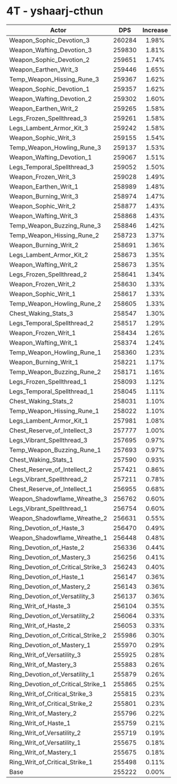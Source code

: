 # 4T - yshaarj-cthun
| Actor | DPS | Increase |
|---|:---:|:---:|
|Weapon_Sophic_Devotion_3|260284|1.98%|
|Weapon_Wafting_Devotion_3|259830|1.81%|
|Weapon_Sophic_Devotion_2|259651|1.74%|
|Weapon_Earthen_Writ_3|259446|1.65%|
|Temp_Weapon_Hissing_Rune_3|259367|1.62%|
|Weapon_Sophic_Devotion_1|259357|1.62%|
|Weapon_Wafting_Devotion_2|259302|1.60%|
|Weapon_Earthen_Writ_2|259265|1.58%|
|Legs_Frozen_Spellthread_3|259261|1.58%|
|Legs_Lambent_Armor_Kit_3|259242|1.58%|
|Weapon_Sophic_Writ_3|259155|1.54%|
|Temp_Weapon_Howling_Rune_3|259137|1.53%|
|Weapon_Wafting_Devotion_1|259067|1.51%|
|Legs_Temporal_Spellthread_3|259052|1.50%|
|Weapon_Frozen_Writ_3|259028|1.49%|
|Weapon_Earthen_Writ_1|258989|1.48%|
|Weapon_Burning_Writ_3|258974|1.47%|
|Weapon_Sophic_Writ_2|258877|1.43%|
|Weapon_Wafting_Writ_3|258868|1.43%|
|Temp_Weapon_Buzzing_Rune_3|258846|1.42%|
|Temp_Weapon_Hissing_Rune_2|258723|1.37%|
|Weapon_Burning_Writ_2|258691|1.36%|
|Legs_Lambent_Armor_Kit_2|258673|1.35%|
|Weapon_Wafting_Writ_2|258673|1.35%|
|Legs_Frozen_Spellthread_2|258641|1.34%|
|Weapon_Frozen_Writ_2|258630|1.33%|
|Weapon_Sophic_Writ_1|258617|1.33%|
|Temp_Weapon_Howling_Rune_2|258605|1.33%|
|Chest_Waking_Stats_3|258547|1.30%|
|Legs_Temporal_Spellthread_2|258517|1.29%|
|Weapon_Frozen_Writ_1|258434|1.26%|
|Weapon_Wafting_Writ_1|258374|1.24%|
|Temp_Weapon_Howling_Rune_1|258360|1.23%|
|Weapon_Burning_Writ_1|258221|1.17%|
|Temp_Weapon_Buzzing_Rune_2|258171|1.16%|
|Legs_Frozen_Spellthread_1|258093|1.12%|
|Legs_Temporal_Spellthread_1|258045|1.11%|
|Chest_Waking_Stats_2|258031|1.10%|
|Temp_Weapon_Hissing_Rune_1|258022|1.10%|
|Legs_Lambent_Armor_Kit_1|257981|1.08%|
|Chest_Reserve_of_Intellect_3|257777|1.00%|
|Legs_Vibrant_Spellthread_3|257695|0.97%|
|Temp_Weapon_Buzzing_Rune_1|257693|0.97%|
|Chest_Waking_Stats_1|257590|0.93%|
|Chest_Reserve_of_Intellect_2|257421|0.86%|
|Legs_Vibrant_Spellthread_2|257211|0.78%|
|Chest_Reserve_of_Intellect_1|256955|0.68%|
|Weapon_Shadowflame_Wreathe_3|256762|0.60%|
|Legs_Vibrant_Spellthread_1|256754|0.60%|
|Weapon_Shadowflame_Wreathe_2|256631|0.55%|
|Ring_Devotion_of_Haste_3|256470|0.49%|
|Weapon_Shadowflame_Wreathe_1|256448|0.48%|
|Ring_Devotion_of_Haste_2|256336|0.44%|
|Ring_Devotion_of_Mastery_3|256256|0.41%|
|Ring_Devotion_of_Critical_Strike_3|256243|0.40%|
|Ring_Devotion_of_Haste_1|256147|0.36%|
|Ring_Devotion_of_Mastery_2|256143|0.36%|
|Ring_Devotion_of_Versatility_3|256137|0.36%|
|Ring_Writ_of_Haste_3|256104|0.35%|
|Ring_Devotion_of_Versatility_2|256064|0.33%|
|Ring_Writ_of_Haste_2|256053|0.33%|
|Ring_Devotion_of_Critical_Strike_2|255986|0.30%|
|Ring_Devotion_of_Mastery_1|255970|0.29%|
|Ring_Writ_of_Versatility_3|255925|0.28%|
|Ring_Writ_of_Mastery_3|255883|0.26%|
|Ring_Devotion_of_Versatility_1|255879|0.26%|
|Ring_Devotion_of_Critical_Strike_1|255865|0.25%|
|Ring_Writ_of_Critical_Strike_3|255815|0.23%|
|Ring_Writ_of_Critical_Strike_2|255801|0.23%|
|Ring_Writ_of_Mastery_2|255796|0.22%|
|Ring_Writ_of_Haste_1|255759|0.21%|
|Ring_Writ_of_Versatility_2|255719|0.19%|
|Ring_Writ_of_Versatility_1|255675|0.18%|
|Ring_Writ_of_Mastery_1|255675|0.18%|
|Ring_Writ_of_Critical_Strike_1|255498|0.11%|
|Base|255222|0.00%|
